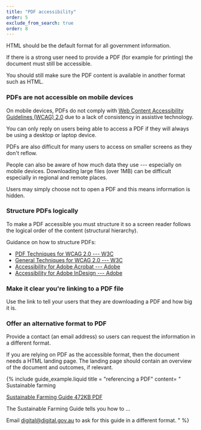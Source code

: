 ```yaml
---
title: "PDF accessibility"
order: 5
exclude_from_search: true
order: 8
---
```


HTML should be the default format for all government information.

If there is a strong user need to provide a PDF (for example for printing) the document must still be accessible.

You should still make sure the PDF content is available in another format such as HTML.

### PDFs are not accessible on mobile devices

On mobile devices, PDFs do not comply with <a href="https://www.w3.org/TR/WCAG20/" rel="external">Web Content Accessibility Guidelines (WCAG) 2.0</a> due to a lack of consistency in assistive technology.

You can only reply on users being able to access a PDF if they will always be using a desktop or laptop device.

PDFs are also difficult for many users to access on smaller screens as they don't reflow.

People can also be aware of how much data they use --- especially on mobile devices. Downloading large files (over 1MB) can be difficult especially in regional and remote places.

Users may simply choose not to open a PDF and this means information is hidden.

### Structure PDFs logically

To make a PDF accessible you must structure it so a screen reader follows the logical order of the content (structural hierarchy).

Guidance on how to structure PDFs:

- <a href="https://www.w3.org/TR/2014/NOTE-WCAG20-TECHS-20140408/pdf.html" rel="exernal">PDF Techniques for WCAG 2.0 --- W3C</a>
- <a href="https://www.w3.org/TR/WCAG20-TECHS/general.html" rel="exernal">General Techniques for WCAG 2.0 --- W3C
- <a href="http://www.adobe.com/accessibility/products/acrobat.html" rel="exernal">Accessibility for Adobe Acrobat --- Adobe</a>
- <a href="http://www.adobe.com/accessibility/products/indesign.html" rel="exernal">Accessibility for Adobe InDesign --- Adobe</a>

### Make it clear you're linking to a PDF file

Use the link to tell your users that they are downloading a PDF and how big it is.

### Offer an alternative format to PDF

Provide a contact (an email address) so users can request the information in a different format.

If you are relying on PDF as the accessible format, then the document needs a HTML landing page. The landing page should contain an overview of the document and outcomes, if relevant.

{% include guide_example.liquid
  title = "referencing a PDF"
  content= "
Sustainable farming

[Sustainable Farming Guide 472KB PDF]()

The Sustainable Farming Guide tells you how to ...

Email [digital@digital.gov.au]() to ask for this guide in a different format.
"
%}

